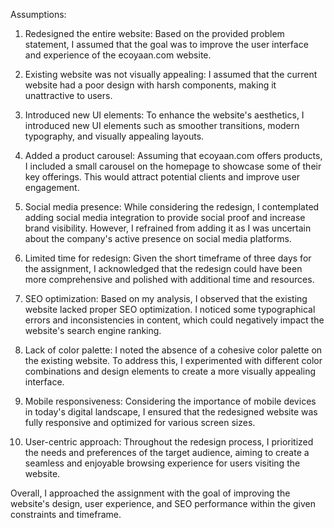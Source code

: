 Assumptions:

1. Redesigned the entire website: Based on the provided problem statement, I assumed that the goal was to improve the user interface and experience of the ecoyaan.com website.

2. Existing website was not visually appealing: I assumed that the current website had a poor design with harsh components, making it unattractive to users.

3. Introduced new UI elements: To enhance the website's aesthetics, I introduced new UI elements such as smoother transitions, modern typography, and visually appealing layouts.

4. Added a product carousel: Assuming that ecoyaan.com offers products, I included a small carousel on the homepage to showcase some of their key offerings. This would attract potential clients and improve user engagement.

5. Social media presence: While considering the redesign, I contemplated adding social media integration to provide social proof and increase brand visibility. However, I refrained from adding it as I was uncertain about the company's active presence on social media platforms.

6. Limited time for redesign: Given the short timeframe of three days for the assignment, I acknowledged that the redesign could have been more comprehensive and polished with additional time and resources.

7. SEO optimization: Based on my analysis, I observed that the existing website lacked proper SEO optimization. I noticed some typographical errors and inconsistencies in content, which could negatively impact the website's search engine ranking.

8. Lack of color palette: I noted the absence of a cohesive color palette on the existing website. To address this, I experimented with different color combinations and design elements to create a more visually appealing interface.

9. Mobile responsiveness: Considering the importance of mobile devices in today's digital landscape, I ensured that the redesigned website was fully responsive and optimized for various screen sizes.

10. User-centric approach: Throughout the redesign process, I prioritized the needs and preferences of the target audience, aiming to create a seamless and enjoyable browsing experience for users visiting the website.

Overall, I approached the assignment with the goal of improving the website's design, user experience, and SEO performance within the given constraints and timeframe.